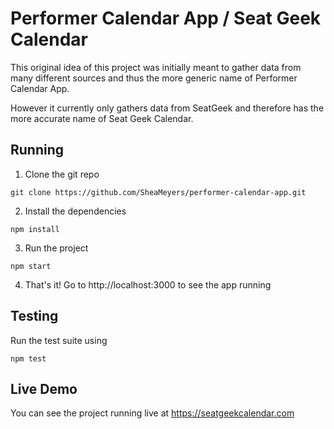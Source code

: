 # Performer Calendar App / Seat Geek Calendar

This original idea of this project was initially meant to gather data from many different sources and thus the more generic name of Performer Calendar App.

However it currently only gathers data from SeatGeek and therefore has the more accurate name of Seat Geek Calendar.

## Running

1. Clone the git repo
```
git clone https://github.com/SheaMeyers/performer-calendar-app.git
```

2. Install the dependencies
```
npm install
```

3. Run the project
```
npm start
```

4. That's it!  Go to http://localhost:3000 to see the app running

## Testing

Run the test suite using
```
npm test
```

## Live Demo

You can see the project running live at https://seatgeekcalendar.com
